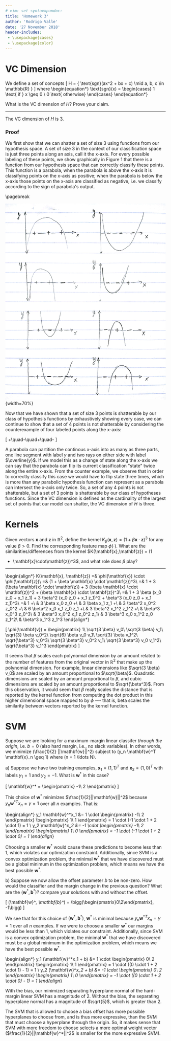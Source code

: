 ```yaml
---
# vim: set syntax=pandoc:
title: 'Homework 3'
author: 'Rodrigo Valle'
date: '27 November 2018'
header-includes:
 - \usepackage{cases}
 - \usepackage{color}
---
```


# VC Dimension

We define a set of concepts
\[
    H = \{ \text{sgn}(ax^2 + bx + c) \mid a, b, c \in \mathbb{R} \}
\]
where
\begin{equation*}
    \text{sgn}(x) = \begin{cases}
                    1 \text{ if } x \geq 0 \\
                    0 \text{ otherwise}
                    \end{cases}
\end{equation*}

What is the VC dimension of $H$? Prove your claim.

---

The VC dimension of $H$ is 3.

<!--
## Proof 

The class of decision boundaries that we can get with $H$ are invervals on the
$x$ axis.

For some interval $I = [y_0, y_1]$, our prediction can be set so that
\[
    \hat y = \begin{cases}
             1 \text{ if } x \in I \\
             0 \text{ else }
             \end{cases}
\]
or
\[
    \hat y = \begin{cases}
             0 \text{ if } x \in I \\
             1 \text{ else }
             \end{cases}
\]

### Hypothesis $\Rightarrow$ Interval

The decision boundaries of a hypothesis function are defined by the values of
$x$ that satisfy $ax^2 + bx + c = 0$. If $a \neq 0$:
\[
    x = \dfrac{-b \pm \sqrt{b^2 - 4ac}}{2a}
\]

 - If \(b^2 - 4ac > 0\), then there are two such values of $x$, which form
   the interval $I = [x_0, x_1]$.

    - If $a > 0$, then the parabola faces up and the
      decision is:
      \[
      \hat y = \begin{cases}
               0\ \forall x \in I\\
               1\ \text{else}
               \end{cases}
      \]
    - If $a < 0$, then the parabola faces down and the decision is
      \[
      \hat y = \begin{cases}
               1\ \forall x \in I\\
               0\ \text{else}
               \end{cases}
      \]

 - If \(b^2 - 4ac = 0\), our interval is simply $I = [x_0, x_0]$ and we can use
   the same reasoning in the last bullet point.

 - If \(b^2 - 4ac < 0\), then the quadratic has no real valued roots.

    - If $a < 0$, then the parabola faces up and is above $x = 0$. The decision
      is
      \[
      \hat y = 1\ \forall x
      \]
    - If $a > 0$, then the parabola faces down and is below $x = 0$. The
      decision is
      \[
      \hat y = 0\ \forall x
      \]

 - If $a = 0$, we have the line $bx + c$, for which the decision boundary can
   only change once along all $x$. That is at some point along $x$ the decision
   boundary will flip.

-->

### Proof

We first show that we can shatter a set of size 3 using functions from our
hypothesis space. A set of size 3 in the context of our classification space is
just three points along an axis, call it the x-axis. For every possible labeling
of these points, we show graphically in Figure 1 that there is a function from
our hypothesis space that can correctly classify these points. This function is
a parabola, when the parabola is above the x-axis it is classifying points on
the x-axis as positive; when the parabola is below the x-axis those points on
the x-axis are classified as negative, i.e. we classify according to the sign of
parabola's output.

\pagebreak

![Shattering over all labelings of a set whose size is 3](./shatter.jpg){width=70%}

Now that we have shown that a set of size 3 points is shatterable by our class
of hypothesis functions by exhaustively showing every case, we can continue to
show that a set of 4 points is not shatterable by considering the counterexample
of four labeled points along the x-axis:

\[ +\quad-\quad+\quad- \]

A parabola can partition the continous x-axis into as many as three parts, one
line segment with label $y$ and two rays on either side with label $\overline{y}$.
If we model this as a change of state along the x-axis we can say that the
parabola can flip its current classification "state" twice along the entire
x-axis. From the counter example, we observe that in order to correctly classify
this case we would have to flip state three times, which is more than any
parabolic hypothesis function can represent as a parabola can intersect the
x-axis only twice. So, a set of any 4 points is not shatterable, but a set of
3 points is shatterable by our class of hypotheses functions. Since the VC
dimension is defined as the cardinality of the largest set of points that our
model can shatter, the VC dimension of $H$ is three.


# Kernels

Given vectors $\mathbf{x}$ and $\mathbf{z}$ in $\mathbb{R}^2$, define the kernel
$K_\beta(\mathbf{x},\mathbf{z}) = (1 + \beta \mathbf{x} \cdot \mathbf{z})^3$ for any
value $\beta > 0$. Find the corresponding feature map $\phi(\cdot)$. What are
the similarities/differences from the kernel $K(\mathbf{x},\mathbf{z}) = (1
+ \mathbf{x}\cdot\mathbf{z})^3$, and what role does $\beta$ play?

---

\begin{align*}
    K(\mathbf{x}, \mathbf{z}) =& \phi(\mathbf{x}) \cdot \phi(\mathbf{z})\\
                              =& (1 + \beta \mathbf{x} \cdot \mathbf{z})^3\\
                              =& 1 + 3 (\beta \mathbf{x} \cdot \mathbf{z}) + 3 (\beta \mathbf{x} \cdot \mathbf{z})^2 + (\beta \mathbf{x} \cdot \mathbf{z})^3\\
                              =& 1 + 3 \beta (x_0 z_0 + x_1 z_1) + 3 \beta^2 (x_0 z_0 + x_1 z_1)^2 + \beta^3 (x_0 z_0 + x_1 z_1)^3\\
                              =& 1 +\\
                               & 3 \beta x_0 z_0 +\\
                               & 3 \beta x_1 z_1 +\\
                               & 3 \beta^2 x_0^2 z_0^2 +\\
                               & 6 \beta^2 x_0 x_1 z_0 z_1 +\\
                               & 3 \beta^2 x_1^2 z_1^2 +\\
                               & \beta^3 x_0^3 z_0^3\\
                               & 3 \beta^3 x_0^2 x_1 z_0^2 z_1\\
                               & 3 \beta^3 x_0 x_1^2 z_0 z_1^2\\
                               & \beta^3 x_1^3 z_1^3
\end{align*}

\[
\phi(\mathbf{v}) =
    \begin{pmatrix}
        1\\
        \sqrt{3 \beta}   v_0\\
        \sqrt{3 \beta}   v_1\\
        \sqrt{3} \beta   v_0^2\\
        \sqrt{6} \beta   v_0 v_1\\
        \sqrt{3} \beta   v_1^2\\
        \sqrt{\beta^3}   v_0^3\\
        \sqrt{3 \beta^3} v_0^2 v_1\\
        \sqrt{3 \beta^3} v_0 v_1^2\\
        \sqrt{\beta^3}   v_1^3
    \end{pmatrix}
\]

It seems that $\beta$ scales each polynomial dimension by an amount related to
the number of features from the original vector in $\mathbb{R}^2$ that make up
the polynomial dimension. For example, linear dimensions like $\sqrt{3 \beta}
v_0$ are scaled by an amount proportional to $\sqrt{\beta}$. Quadratic
dimensions are scaled by an amount proportional to $\beta$, and cubic dimensions
are scaled by an amount proportional to $\sqrt{\beta^3}$. From this observation,
it would seem that $\beta$ really scales the distance that is reported by the
kernel function from computing the dot product in this higher dimensional space
mapped to by $\phi$ --- that is, beta scales the similarity between vectors
reported by the kernel function.


# SVM

Suppose we are looking for a maximum-margin linear classifer *through the
origin*, i.e. $b = 0$ (also hard margin, i.e., no slack variables). In other
words, we minimize \(\frac{1}{2} ||\mathbf{w}||^2\) subject to \(y_n
\mathbf{w}^T \mathbf{x}_n \geq 1\) where \(n = 1 \ldots N\).

a) Suppose we have two training examples, $\mathbf{x}_1 = (1, 1)^T$ and
   $\mathbf{x}_2 = (1, 0)^T$ with labels $y_1 = 1$ and $y_2 = -1$. What is
   $\mathbf{w}^*$ in this case?

   \[
       \mathbf{w}^* =
       \begin{pmatrix}
          -1\\
           2
       \end{pmatrix}
   \]

   This choice of $\mathbf{w}^*$ minimizes $\frac{1}{2}||\mathbf{w}||^2$ because
   $y_n \mathbf{w}^{*T} x_n = \gamma = 1$ over all $n$ examples. That is:

   \begin{align*}
       y_1 \mathbf{w}^*x_1 &=
       1 \cdot
       \begin{pmatrix}
          -1\ 2
       \end{pmatrix}
       \begin{pmatrix}
          1\\
          1
      \end{pmatrix} = 1 \cdot (-1 \cdot 1 + 2 \cdot 1) = 1
      \\
      y_2 \mathbf{w}^*x_2 &=
      -1 \cdot
      \begin{pmatrix}
         -1\ 2
      \end{pmatrix}
      \begin{pmatrix}
         1\\
         0
      \end{pmatrix} = -1 \cdot (-1 \cdot 1 + 2 \cdot 0) = 1
   \end{align*}

   Choosing a smaller $\textbf{w}^*$ would cause these predictions to become
   less than 1, which violates our optimization constraint. Additionally, since
   SVM is a convex optimization problem, the minimal $\mathbf{w}^*$ that we have
   discovered must be a global minimum in the optimization problem, which means
   we have the best possible $\mathbf{w}^*$.


b) Suppose we now allow the offset parameter $b$ to be non-zero. How would the
   classifier and the margin change in the previous question? What are the
   $(\mathbf{w}^*, \mathbf{b}^*)$? compare your solutions with and without the
   offset.

   \[
       (\mathbf{w}^*, \mathbf{b}^*) = \bigg(\begin{pmatrix}0\\2\end{pmatrix}, -1\bigg)
   \]

   We see that for this choice of $(\mathbf{w}^*, \mathbf{b}^*)$, $\mathbf{w}^*$
   is minimal because $y_n \mathbf{w}^{*T} x_n = \gamma = 1$ over all $n$
   examples. If we were to choose a smaller $\mathbf{w}^*$ our margins would be
   less than 1, which violates our constraint. Additionally, since SVM is
   a convex optimization problem, the minimal $\mathbf{w}^*$ that we have
   discovered must be a global minimum in the optimization problem, which means
   we have the best possible $\mathbf{w}^*$.

   \begin{align*}
       y_1 (\mathbf{w}^*x_1 + b) &=
       1 \cdot
       \begin{pmatrix}
          0\ 2
       \end{pmatrix}
       \begin{pmatrix}
          1\\
          1
      \end{pmatrix} = 1 \cdot ((0 \cdot 1 + 2 \cdot 1) - 1) = 1
      \\
      y_2 (\mathbf{w}^*x_2 + b) &=
      -1 \cdot
      \begin{pmatrix}
         0\ 2
      \end{pmatrix}
      \begin{pmatrix}
         1\\
         0
      \end{pmatrix} = -1 \cdot ((0 \cdot 1 + 2 \cdot 0) - 1) = 1
   \end{align*}

   With the bias, our minimized separating hyperplane normal of the hard-margin
   linear SVM has a magnitude of 2. Without the bias, the separating hyperplane
   normal has a magnitude of $\sqrt{5}$, which is greater than 2.

   The SVM that is allowed to choose a bias offset has more possible hyperplanes
   to choose from, and is thus more expressive, than the SVM that must choose
   a hyperplane through the origin. So, it makes sense that SVM with more
   freedom to choose selects a more optimal weight vector
   ($\frac{1}{2}||\mathbf{w}^*||^2$ is smaller for the more expressive SVM).
